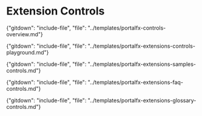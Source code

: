 
# Extension Controls

{"gitdown": "include-file", "file": "../templates/portalfx-controls-overview.md"}

{"gitdown": "include-file", "file": "../templates/portalfx-extensions-controls-playground.md"}

{"gitdown": "include-file", "file": "../templates/portalfx-extensions-samples-controls.md"}

<!--

  gitdown": "include-file", "file": "../templates/portalfx-extensions-samples-controls-deprecated.md"}

 gitdown": "include-file", "file": "../templates/portalfx-extensions-bp-controls.md"}
 -->

{"gitdown": "include-file", "file": "../templates/portalfx-extensions-faq-controls.md"}
    
{"gitdown": "include-file", "file": "../templates/portalfx-extensions-glossary-controls.md"}

